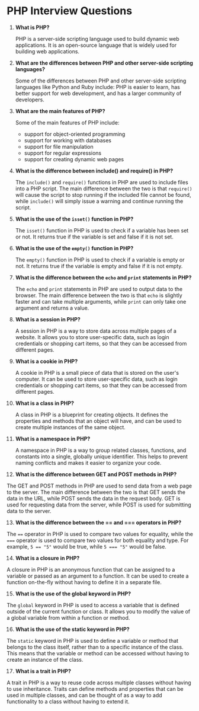 # PHP Interview Questions

1. **What is PHP?**
   
   PHP is a server-side scripting language used to build dynamic web applications. It is an open-source language that is widely used for building web applications.

2. **What are the differences between PHP and other server-side scripting languages?**
   
   Some of the differences between PHP and other server-side scripting languages like Python and Ruby include: PHP is easier to learn, has better support for web development, and has a larger community of developers.

3. **What are the main features of PHP?**

   Some of the main features of PHP include: 
   - support for object-oriented programming 
   - support for working with databases 
   - support for file manipulation 
   - support for regular expressions 
   - support for creating dynamic web pages

4. **What is the difference between include() and require() in PHP?**
   
   The `include()` and `require()` functions in PHP are used to include files into a PHP script. The main difference between the two is that `require()` will cause the script to stop running if the included file cannot be found, while `include()` will simply issue a warning and continue running the script.

5. **What is the use of the `isset()` function in PHP?**
   
   The `isset()` function in PHP is used to check if a variable has been set or not. It returns true if the variable is set and false if it is not set.

6. **What is the use of the `empty()` function in PHP?**
   
   The `empty()` function in PHP is used to check if a variable is empty or not. It returns true if the variable is empty and false if it is not empty.

7. **What is the difference between the `echo` and `print` statements in PHP?**
   
   The `echo` and `print` statements in PHP are used to output data to the browser. The main difference between the two is that `echo` is slightly faster and can take multiple arguments, while `print` can only take one argument and returns a value.

8. **What is a session in PHP?**
   
   A session in PHP is a way to store data across multiple pages of a website. It allows you to store user-specific data, such as login credentials or shopping cart items, so that they can be accessed from different pages.

9. **What is a cookie in PHP?**
   
   A cookie in PHP is a small piece of data that is stored on the user's computer. It can be used to store user-specific data, such as login credentials or shopping cart items, so that they can be accessed from different pages.

10. **What is a class in PHP?**
    
    A class in PHP is a blueprint for creating objects. It defines the properties and methods that an object will have, and can be used to create multiple instances of the same object.

11. **What is a namespace in PHP?**
    
    A namespace in PHP is a way to group related classes, functions, and constants into a single, globally unique identifier. This helps to prevent naming conflicts and makes it easier to organize your code.

12. **What is the difference between GET and POST methods in PHP?**

   The GET and POST methods in PHP are used to send data from a web page to the server. The main difference between the two is that GET sends the data in the URL, while POST sends the data in the request body. GET is used for requesting data from the server, while POST is used for submitting data to the server.

13. **What is the difference between the == and === operators in PHP?**

   The `==` operator in PHP is used to compare two values for equality, while the `===` operator is used to compare two values for both equality and type. For example, `5 == "5"` would be true, while `5 === "5"` would be false.

14. **What is a closure in PHP?**

   A closure in PHP is an anonymous function that can be assigned to a variable or passed as an argument to a function. It can be used to create a function on-the-fly without having to define it in a separate file.

15. **What is the use of the global keyword in PHP?**

   The `global` keyword in PHP is used to access a variable that is defined outside of the current function or class. It allows you to modify the value of a global variable from within a function or method.

16. **What is the use of the static keyword in PHP?**

   The `static` keyword in PHP is used to define a variable or method that belongs to the class itself, rather than to a specific instance of the class. This means that the variable or method can be accessed without having to create an instance of the class.

17. **What is a trait in PHP?**

   A trait in PHP is a way to reuse code across multiple classes without having to use inheritance. Traits can define methods and properties that can be used in multiple classes, and can be thought of as a way to add functionality to a class without having to extend it.
